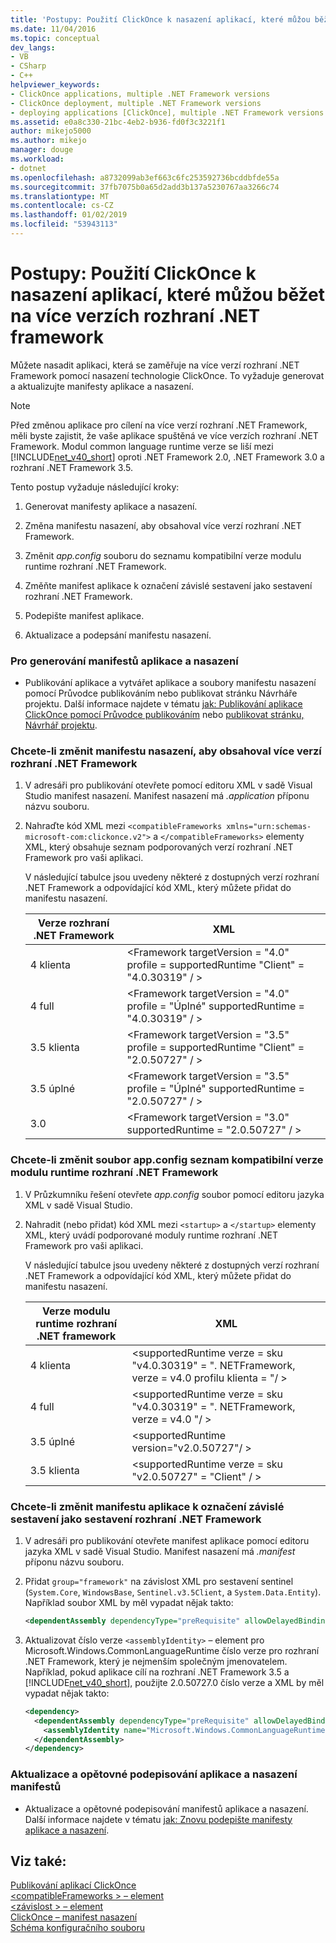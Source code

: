 ```yaml
---
title: 'Postupy: Použití ClickOnce k nasazení aplikací, které můžou běžet na více verzích rozhraní .NET Framework | Dokumentace Microsoftu'
ms.date: 11/04/2016
ms.topic: conceptual
dev_langs:
- VB
- CSharp
- C++
helpviewer_keywords:
- ClickOnce applications, multiple .NET Framework versions
- ClickOnce deployment, multiple .NET Framework versions
- deploying applications [ClickOnce], multiple .NET Framework versions
ms.assetid: e0a8c330-21bc-4eb2-b936-fd0f3c3221f1
author: mikejo5000
ms.author: mikejo
manager: douge
ms.workload:
- dotnet
ms.openlocfilehash: a8732099ab3ef663c6fc253592736bcddbfde55a
ms.sourcegitcommit: 37fb7075b0a65d2add3b137a5230767aa3266c74
ms.translationtype: MT
ms.contentlocale: cs-CZ
ms.lasthandoff: 01/02/2019
ms.locfileid: "53943113"
---
```

# <a name="how-to-use-clickonce-to-deploy-applications-that-can-run-on-multiple-versions-of-the-net-framework"></a>Postupy: Použití ClickOnce k nasazení aplikací, které můžou běžet na více verzích rozhraní .NET framework
Můžete nasadit aplikaci, která se zaměřuje na více verzí rozhraní .NET Framework pomocí nasazení technologie ClickOnce. To vyžaduje generovat a aktualizujte manifesty aplikace a nasazení.  
  
> [!NOTE]
>  Před změnou aplikace pro cílení na více verzí rozhraní .NET Framework, měli byste zajistit, že vaše aplikace spuštěná ve více verzích rozhraní .NET Framework. Modul common language runtime verze se liší mezi [!INCLUDE[net_v40_short](../code-quality/includes/net_v40_short_md.md)] oproti .NET Framework 2.0, .NET Framework 3.0 a rozhraní .NET Framework 3.5.  
  
 Tento postup vyžaduje následující kroky:  
  
1.  Generovat manifesty aplikace a nasazení.  
  
2.  Změna manifestu nasazení, aby obsahoval více verzí rozhraní .NET Framework.  
  
3.  Změnit *app.config* souboru do seznamu kompatibilní verze modulu runtime rozhraní .NET Framework.  
  
4.  Změňte manifest aplikace k označení závislé sestavení jako sestavení rozhraní .NET Framework.  
  
5.  Podepište manifest aplikace.  
  
6.  Aktualizace a podepsání manifestu nasazení.  
  
### <a name="to-generate-the-application-and-deployment-manifests"></a>Pro generování manifestů aplikace a nasazení  
  
-   Publikování aplikace a vytvářet aplikace a soubory manifestu nasazení pomocí Průvodce publikováním nebo publikovat stránku Návrháře projektu. Další informace najdete v tématu [jak: Publikování aplikace ClickOnce pomocí Průvodce publikováním](../deployment/how-to-publish-a-clickonce-application-using-the-publish-wizard.md) nebo [publikovat stránku, Návrhář projektu](../ide/reference/publish-page-project-designer.md).  
  
### <a name="to-change-the-deployment-manifest-to-list-the-multiple-net-framework-versions"></a>Chcete-li změnit manifestu nasazení, aby obsahoval více verzí rozhraní .NET Framework  
  
1.  V adresáři pro publikování otevřete pomocí editoru XML v sadě Visual Studio manifest nasazení. Manifest nasazení má *.application* příponu názvu souboru.  
  
2.  Nahraďte kód XML mezi `<compatibleFrameworks xmlns="urn:schemas-microsoft-com:clickonce.v2">` a `</compatibleFrameworks>` elementy XML, který obsahuje seznam podporovaných verzí rozhraní .NET Framework pro vaši aplikaci.  
  
     V následující tabulce jsou uvedeny některé z dostupných verzí rozhraní .NET Framework a odpovídající kód XML, který můžete přidat do manifestu nasazení.  
  
    |Verze rozhraní .NET Framework|XML|  
    |----------------------------|---------|  
    |4 klienta|\<Framework targetVersion = "4.0" profile = supportedRuntime "Client" = "4.0.30319" / >|  
    |4 full|\<Framework targetVersion = "4.0" profile = "Úplné" supportedRuntime = "4.0.30319" / >|  
    |3.5 klienta|\<Framework targetVersion = "3.5" profile = supportedRuntime "Client" = "2.0.50727" / >|  
    |3.5 úplné|\<Framework targetVersion = "3.5" profile = "Úplné" supportedRuntime = "2.0.50727" / >|  
    |3.0|\<Framework targetVersion = "3.0" supportedRuntime = "2.0.50727" / >|  
  
### <a name="to-change-the-appconfig-file-to-list-the-compatible-net-framework-runtime-versions"></a>Chcete-li změnit soubor app.config seznam kompatibilní verze modulu runtime rozhraní .NET Framework  
  
1.  V Průzkumníku řešení otevřete *app.config* soubor pomocí editoru jazyka XML v sadě Visual Studio.  
  
2.  Nahradit (nebo přidat) kód XML mezi `<startup>` a `</startup>` elementy XML, který uvádí podporované moduly runtime rozhraní .NET Framework pro vaši aplikaci.  
  
     V následující tabulce jsou uvedeny některé z dostupných verzí rozhraní .NET Framework a odpovídající kód XML, který můžete přidat do manifestu nasazení.  
  
    |Verze modulu runtime rozhraní .NET framework|XML|  
    |------------------------------------|---------|  
    |4 klienta|\<supportedRuntime verze = sku "v4.0.30319" = ". NETFramework, verze = v4.0 profilu klienta = "/ >|  
    |4 full|\<supportedRuntime verze = sku "v4.0.30319" = ". NETFramework, verze = v4.0 "/ >|  
    |3.5 úplné|\<supportedRuntime version="v2.0.50727"/ >|  
    |3.5 klienta|\<supportedRuntime verze = sku "v2.0.50727" = "Client" / >|  
  
### <a name="to-change-the-application-manifest-to-mark-dependent-assemblies-as-net-framework-assemblies"></a>Chcete-li změnit manifestu aplikace k označení závislé sestavení jako sestavení rozhraní .NET Framework  
  
1. V adresáři pro publikování otevřete manifest aplikace pomocí editoru jazyka XML v sadě Visual Studio. Manifest nasazení má *.manifest* příponu názvu souboru.  
  
2. Přidat `group="framework"` na závislost XML pro sestavení sentinel (`System.Core`, `WindowsBase`, `Sentinel.v3.5Client`, a `System.Data.Entity`). Například soubor XML by měl vypadat nějak takto:  
  
   ```xml  
   <dependentAssembly dependencyType="preRequisite" allowDelayedBinding="true" group="framework">  
   ```  
  
3. Aktualizovat číslo verze `<assemblyIdentity>` – element pro Microsoft.Windows.CommonLanguageRuntime číslo verze pro rozhraní .NET Framework, který je nejmenším společným jmenovatelem. Například, pokud aplikace cílí na rozhraní .NET Framework 3.5 a [!INCLUDE[net_v40_short](../code-quality/includes/net_v40_short_md.md)], použijte 2.0.50727.0 číslo verze a XML by měl vypadat nějak takto:  
  
   ```xml  
   <dependency>  
     <dependentAssembly dependencyType="preRequisite" allowDelayedBinding="true">  
       <assemblyIdentity name="Microsoft.Windows.CommonLanguageRuntime" version="2.0.50727.0" />  
     </dependentAssembly>  
   </dependency>  
   ```  
  
### <a name="to-update-and-re-sign-the-application-and-deployment-manifests"></a>Aktualizace a opětovné podepisování aplikace a nasazení manifestů  
  
-   Aktualizace a opětovné podepisování manifestů aplikace a nasazení. Další informace najdete v tématu [jak: Znovu podepište manifesty aplikace a nasazení](../deployment/how-to-re-sign-application-and-deployment-manifests.md).  
  
## <a name="see-also"></a>Viz také:  
 [Publikování aplikací ClickOnce](../deployment/publishing-clickonce-applications.md)   
 [\<compatibleFrameworks > – element](../deployment/compatibleframeworks-element-clickonce-deployment.md)   
 [\<závislost > – element](../deployment/dependency-element-clickonce-application.md)   
 [ClickOnce – manifest nasazení](../deployment/clickonce-deployment-manifest.md)   
 [Schéma konfiguračního souboru](/dotnet/framework/configure-apps/file-schema/index)
